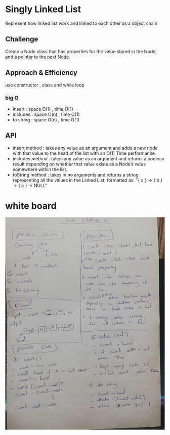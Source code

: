 # Singly Linked List
Represent how linked list  work and linked to each other as a object chain

## Challenge
Create a Node class that has properties for the value stored in the Node, and a pointer to the next Node.

## Approach & Efficiency
use constructor , class and  while loop

### big O 

- insert : space O(1) , time O(1)
- includes :  space O(n) , time O(1)
- to string :  space O(n) , time O(1)


## API
- insert method : takes any value as an argument and adds a new node with that value to the head of the list with an O(1) Time performance.
- includes method : takes any value as an argument and returns a boolean result depending on whether that value exists as a Node’s value somewhere within the list.
- toString method : takes in no arguments and returns a string representing all the values in the Linked List, formatted as:
"{ a } -> { b } -> { c } -> NULL"

# white board 
![whiteboard image ](../../assest/ll.jpg)
